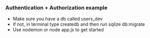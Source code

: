 ### Authentication + Authorization example

- Make sure you have a db called users_dev
- if not, in terminal type createdb and then run sqlize db:migrate
- Use nodemon or node app.js to get started